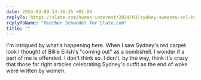 ```yaml
---
date: 2024-03-09 13:16:25 +01:00
replyTo: https://slate.com/human-interest/2024/03/sydney-sweeney-snl-hooters-glen-powell.html
replyToName: "Heather Schwedel for Slate.com"
title: ""
---
```

I'm intrigued by what's happening here. When I saw Sydney's red carpet look I thought of Billie Eilish's "coming out" as a bombshell. I wonder if a part of me is offended. I don't think so. I don't, by the way, think it's crazy that those far right articles celebrating Sydney's outfit as the end of woke were written by women.
